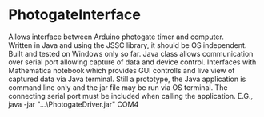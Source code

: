 # PhotogateInterface

Allows interface between Arduino photogate timer and computer.  
Written in Java and using the JSSC library, it should be OS independent.  Built and tested on Windows only so far.
Java class allows communication over serial port allowing capture of data and device control.  Interfaces with Mathematica notebook which provides GUI controlls and live view of captured data via Java terminal.
Still a prototype, the Java application is command line only and the jar file may be run via OS terminal.  The connecting serial port must be included when calling the application.
E.G., java -jar "...\PhotogateDriver.jar" COM4
